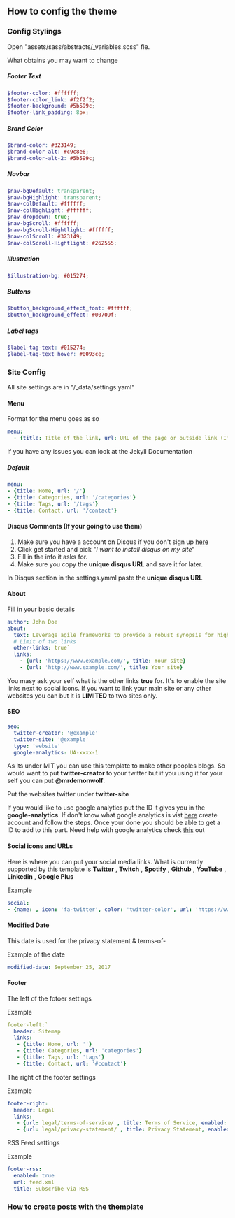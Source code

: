 ## How to config the theme

### Config Stylings
Open "assets/sass/abstracts/_variables.scss" fle.

What obtains you may want to change
##### Footer Text
```scss
$footer-color: #ffffff;
$footer-color_link: #f2f2f2;
$footer-background: #5b599c;
$footer-link_padding: 8px;
```
##### Brand Color
```scss
$brand-color: #323149;
$brand-color-alt: #c9c8e6;
$brand-color-alt-2: #5b599c;
```

##### Navbar
```scss
$nav-bgDefault: transparent;
$nav-bgHighlight: transparent;
$nav-colDefault: #ffffff;
$nav-colHighlight: #ffffff;
$nav-dropdown: true;
$nav-bgScroll: #ffffff;
$nav-bgScroll-Hightlight: #ffffff;
$nav-colScroll: #323149;
$nav-colScroll-Hightlight: #262555;
```

##### Illustration
```scss
$illustration-bg: #015274;
```

##### Buttons
```scss
$button_background_effect_font: #ffffff;
$button_background_effect: #00709f;
```

##### Label tags
```scss
$label-tag-text: #015274;
$label-tag-text_hover: #0093ce;
```

### Site Config
All site settings are in "/_data/settings.yaml"
#### Menu

Format for the menu goes as so

```yaml
menu:
  - {title: Title of the link, url: URL of the page or outside link (If the link is in the site then put /path and or /post/year/title_of_post)}
```

If you have any issues you can look at the Jekyll Documentation

##### Default
```yaml
menu:
- {title: Home, url: '/'}
- {title: Categories, url: '/categories'}
- {title: Tags, url: '/tags'}
- {title: Contact, url: '/contact'}
```

#### Disqus Comments (If your going to use them)

1. Make sure you have a account on Disqus if you don't sign up [here](https://disqus.com/)
2. Click get started and pick "_I want to install disqus on my site_"
3. Fill in the info it asks for.
4. Make sure you copy the __unique disqus URL__ and save it for later.

In Disqus section in the settings.ymml paste the __unique disqus URL__

####  About

Fill in your basic details

```yaml
author: John Doe
about:
  text: Leverage agile frameworks to provide a robust synopsis for high level overviews. Iterative approaches to corporate strategy foster collaborative thinking to further the overall value proposition
  # Limit of two links
  other-links: true`
  links:
    - {url: 'https://www.example.com/', title: Your site}
    - {url: 'http://www.example.com/', title: Your site}
```

You masy ask your self what is the other links __true__ for. It's to enable the site links next to social icons.  If you want to link your main site or any other websites you can but it is __LIMITED__ to two sites only.

####  SEO

```yaml
seo:
  twitter-creator: '@example'
  twitter-site: '@example'
  type: 'website'
  google-analytics: UA-xxxx-1
```

As its under MIT you can use this template to make other peoples blogs.  So would want to put __twitter-creator__ to your twitter but if you using it for your self you can put __@mrdemonwolf__.

Put the websites twitter under __twitter-site__

If you would like to use google analytics put the ID it gives you in the __google-analytics__.  If don't know what google analytics is vist [here](https://www.google.com/analytics/) create account and follow the steps.  Once your done you should be able to get a ID to add to this part.  Need help with google analytics check [this](https://moz.com/blog/absolute-beginners-guide-to-google-analytics) out

#### Social icons and URLs

Here is where you can put your social media links.
What is currently supported by this template is __Twitter__ , __Twitch__ , __Spotify__ , __Github__ , __YouTube__ , __Linkedin__ , __Google Plus__

Example
```yaml
social:
- {name: , icon: 'fa-twitter', color: 'twitter-color', url: 'https://www.twitter.com'}
```

#### Modified Date

This date is used for the privacy statement & terms-of-

Example of the date

```yaml
modified-date: September 25, 2017
```
#### Footer
The left of the fotoer settings

Example
```yaml
footer-left:`
  header: Sitemap
  links:
   - {title: Home, url: ''}
   - {title: Categories, url: 'categories'}
   - {title: Tags, url: 'tags'}
   - {title: Contact, url: '#contact'}
```

The right of the footer settings

Example
```yaml
footer-right:
  header: Legal
  links:
   - {url: legal/terms-of-service/ , title: Terms of Service, enabled: true}
   - {url: legal/privacy-statement/ , title: Privacy Statement, enabled: true}
```

RSS Feed settings

Example
```yaml
footer-rss:
  enabled: true
  url: feed.xml
  title: Subscribe via RSS
```

### How to create posts with the themplate

###

